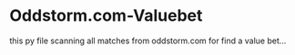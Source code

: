 # Oddstorm.com-Valuebet
this py file scanning all matches from oddstorm.com for find a value bet... 
